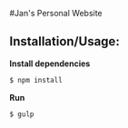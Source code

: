 #Jan's Personal Website

## Installation/Usage:

**Install dependencies**
```bash
$ npm install
```

**Run**
```bash
$ gulp
```
